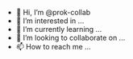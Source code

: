 - 👋 Hi, I’m @prok-collab
- 👀 I’m interested in ...
- 🌱 I’m currently learning ...
- 💞️ I’m looking to collaborate on ...
- 📫 How to reach me ...

<!---
prok-collab/prok-collab is a ✨ special ✨ repository because its `README.md` (this file) appears on your GitHub profile.
You can click the Preview link to take a look at your changes.
--->
